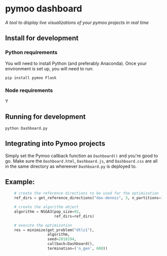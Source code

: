 # pymoo dashboard

_A tool to display live visualizations of your pymoo projects in real time_

## Install for development

### Python requirements
You will need to install Python (and preferably Anaconda). Once your environment is set up, you will need to run:

```shell
pip install pymoo Flask 
```

### Node requirements
Y

## Running for development

```
python Dashboard.py
```



## Integrating into Pymoo projects 

Simply set the Pymoo callback function as `Dashboard()` and you're good to go. 
Make sure the `Dashboard.html`, `Dashboard.js`, and `Dashboard.css` are all in the 
same directory as whereever `Dashboard.py` is deployed to.

## Example: 
```python         
    # create the reference directions to be used for the optimization
    ref_dirs = get_reference_directions("das-dennis", 3, n_partitions=12)

    # create the algorithm object
    algorithm = NSGA3(pop_size=92,
                      ref_dirs=ref_dirs)

    # execute the optimization
    res = minimize(get_problem("dtlz1"),
                   algorithm,
                   seed=2018194,
                   callback=Dashboard(),
                   termination=('n_gen', 600))
```

